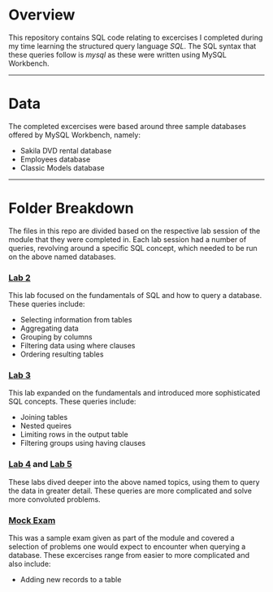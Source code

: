 # Overview
This repository contains SQL code relating to excercises I completed during my time learning the structured query language *SQL*.
The SQL syntax that these queries follow is _mysql_ as these were written using MySQL Workbench.

---
# Data
The completed excercises were based around three sample databases offered by MySQL Workbench, namely:
- Sakila DVD rental database
- Employees database
- Classic Models database

---
# Folder Breakdown
The files in this repo are divided based on the respective lab session of the module that they were completed in.
Each lab session had a number of queries, revolving around a specific SQL concept, which needed to be run on the above named databases.

### [Lab 2](Lab_02)
This lab focused on the fundamentals of SQL and how to query a database.
These queries include:
- Selecting information from tables
- Aggregating data
- Grouping by columns
- Filtering data using where clauses
- Ordering resulting tables

### [Lab 3](Lab_03)
This lab expanded on the fundamentals and introduced more sophisticated SQL concepts.
These queries include:
- Joining tables
- Nested queires
- Limiting rows in the output table
- Filtering groups using having clauses

### [Lab 4](Lab_04) and [Lab 5](Lab_05)
These labs dived deeper into the above named topics, using them to query the data in greater detail.
These queries are more complicated and solve more convoluted problems.

### [Mock Exam](Mock_Exam)
This was a sample exam given as part of the module and covered a selection of problems one would expect to encounter when querying a database.
These excercises range from easier to more complicated and also include:
- Adding new records to a table
